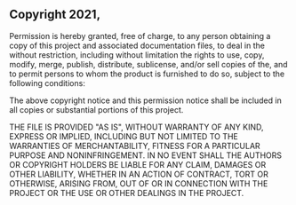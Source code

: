 ## Copyright 2021, 



Permission is hereby granted, free of charge, to any person obtaining a copy of this project  and associated documentation files, to deal in the without restriction, including without limitation the rights to use, copy, modify, merge, publish, distribute, sublicense, and/or sell copies of the, and to permit persons to whom the product is furnished to do so, subject to the following conditions:

The above copyright notice and this permission notice shall be included in all copies or substantial portions of this project.

THE FILE IS PROVIDED "AS IS", WITHOUT WARRANTY OF ANY KIND, EXPRESS OR IMPLIED, INCLUDING BUT NOT LIMITED TO THE WARRANTIES OF MERCHANTABILITY, FITNESS FOR A PARTICULAR PURPOSE AND NONINFRINGEMENT. IN NO EVENT SHALL THE AUTHORS OR COPYRIGHT HOLDERS BE LIABLE FOR ANY CLAIM, DAMAGES OR OTHER LIABILITY, WHETHER IN AN ACTION OF CONTRACT, TORT OR OTHERWISE, ARISING FROM, OUT OF OR IN CONNECTION WITH THE PROJECT OR THE USE OR OTHER DEALINGS IN THE PROJECT.
